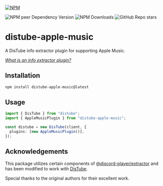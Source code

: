 [![NPM](https://nodei.co/npm/distube-apple-music.png?downloads=true&downloadRank=true&stars=true)](https://nodei.co/npm/distube-apple-music/)

![NPM peer Dependency Version](https://img.shields.io/npm/dependency-version/distube-apple-music/peer/distube?style=flat-square)
![NPM Downloads](https://img.shields.io/npm/dt/distube-apple-music?style=flat-square&logo=npm)
![GitHub Repo stars](https://img.shields.io/github/stars/LakhindarPal/distube-apple-music?style=flat-square&logo=github&logoColor=white)

# distube-apple-music

A DisTube info extractor plugin for supporting Apple Music.

[_What is an info extractor plugin?_](https://github.com/skick1234/DisTube/wiki/Projects-Hub#plugins)

## Installation

```sh
npm install distube-apple-music@latest
```

## Usage

```ts
import { DisTube } from "distube";
import { AppleMusicPlugin } from "distube-apple-music";

const distube = new DisTube(client, {
  plugins: [new AppleMusicPlugin()],
});
```

## Acknowledgements

This package utilizes certain components of [@discord-player/extractor](https://www.npmjs.com/package/@discord-player/extractor) and has been modified to work with [DisTube](https://www.npmjs.com/package/distube).

Special thanks to the original authors for their excellent work.
